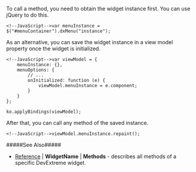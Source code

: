 To call a method, you need to obtain the widget instance first. You can use jQuery to do this.

    <!--JavaScript-->var menuInstance = $("#menuContainer").dxMenu("instance");

As an alternative, you can save the widget instance in a view model property once the widget is initialized.

    <!--JavaScript-->var viewModel = {
        menuInstance: {},
        menuOptions: {
            // ...
            onInitialized: function (e) {
                viewModel.menuInstance = e.component;    
            }
        }
	};

	ko.applyBindings(viewModel);

After that, you can call any method of the saved instance.

    <!--JavaScript-->viewModel.menuInstance.repaint();

#####See Also#####
- [Reference](/api-reference/10%20UI%20Widgets/dxAccordion '/Documentation/ApiReference/UI_Widgets/') | **WidgetName** | **Methods** - describes all methods of a specific DevExtreme widget.